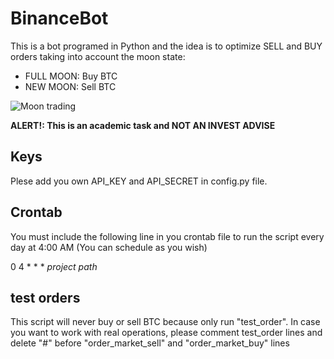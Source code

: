 # BinanceBot
This is a bot programed in Python and the idea is to optimize SELL and BUY orders taking into account the moon state:
- FULL MOON: Buy BTC
- NEW MOON: Sell BTC

![Moon trading](https://github.com/amuracciole/moon_bot_binance/blob/main/picture.png)

**ALERT!: This is an academic task and NOT AN INVEST ADVISE**

## Keys
Plese add you own API_KEY and API_SECRET in config.py file.

## Crontab
You must include the following line in you crontab file to run the script every day at 4:00 AM (You can schedule as you wish)

0 4 * * * *project path*

## test orders
This script will never buy or sell BTC because only run "test_order". In case you want to work with real operations, please comment test_order lines and delete "#" before "order_market_sell" and "order_market_buy" lines